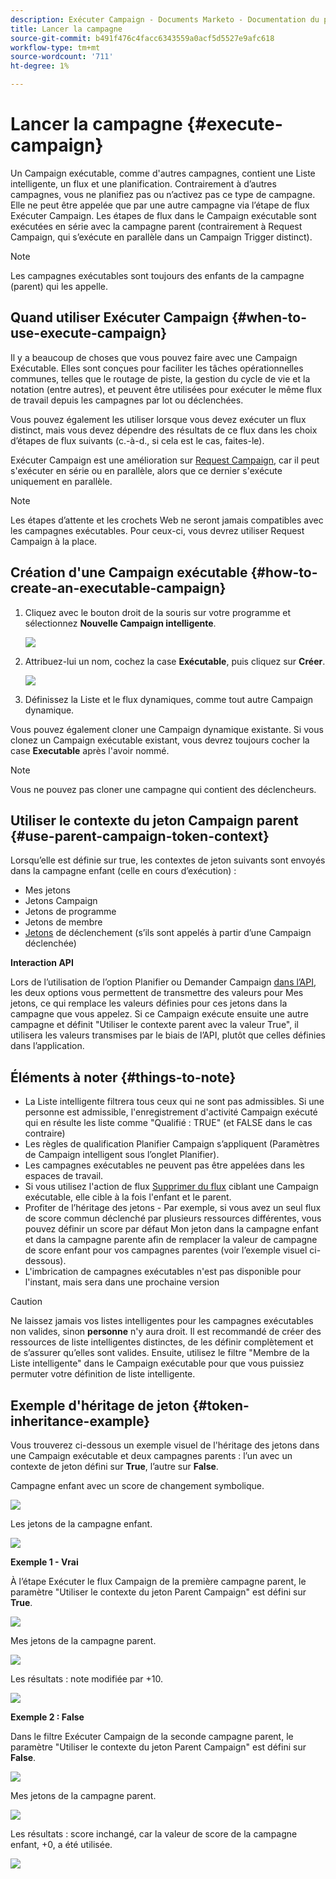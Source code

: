 ```yaml
---
description: Exécuter Campaign - Documents Marketo - Documentation du produit
title: Lancer la campagne
source-git-commit: b491f476c4facc6343559a0acf5d5527e9afc618
workflow-type: tm+mt
source-wordcount: '711'
ht-degree: 1%

---
```


# Lancer la campagne {#execute-campaign}

Un Campaign exécutable, comme d&#39;autres campagnes, contient une Liste intelligente, un flux et une planification. Contrairement à d’autres campagnes, vous ne planifiez pas ou n’activez pas ce type de campagne. Elle ne peut être appelée que par une autre campagne via l’étape de flux Exécuter Campaign. Les étapes de flux dans le Campaign exécutable sont exécutées en série avec la campagne parent (contrairement à Request Campaign, qui s’exécute en parallèle dans un Campaign Trigger distinct).

>[!NOTE]
>
>Les campagnes exécutables sont toujours des enfants de la campagne (parent) qui les appelle.

## Quand utiliser Exécuter Campaign {#when-to-use-execute-campaign}

Il y a beaucoup de choses que vous pouvez faire avec une Campaign Exécutable. Elles sont conçues pour faciliter les tâches opérationnelles communes, telles que le routage de piste, la gestion du cycle de vie et la notation (entre autres), et peuvent être utilisées pour exécuter le même flux de travail depuis les campagnes par lot ou déclenchées.

Vous pouvez également les utiliser lorsque vous devez exécuter un flux distinct, mais vous devez dépendre des résultats de ce flux dans les choix d’étapes de flux suivants (c.-à-d., si cela est le cas, faites-le).

Exécuter Campaign est une amélioration sur [Request Campaign](/help/marketo/product-docs/core-marketo-concepts/smart-campaigns/flow-actions/request-campaign.md), car il peut s&#39;exécuter en série ou en parallèle, alors que ce dernier s&#39;exécute uniquement en parallèle.

>[!NOTE]
>
>Les étapes d’attente et les crochets Web ne seront jamais compatibles avec les campagnes exécutables. Pour ceux-ci, vous devrez utiliser Request Campaign à la place.

## Création d&#39;une Campaign exécutable {#how-to-create-an-executable-campaign}

1. Cliquez avec le bouton droit de la souris sur votre programme et sélectionnez **Nouvelle Campaign intelligente**.

   ![](assets/execute-campaign-1.png)

1. Attribuez-lui un nom, cochez la case **Exécutable**, puis cliquez sur **Créer**.

   ![](assets/execute-campaign-2.png)

1. Définissez la Liste et le flux dynamiques, comme tout autre Campaign dynamique.

Vous pouvez également cloner une Campaign dynamique existante. Si vous clonez un Campaign exécutable existant, vous devrez toujours cocher la case **Executable** après l&#39;avoir nommé.

>[!NOTE]
>
>Vous ne pouvez pas cloner une campagne qui contient des déclencheurs.

## Utiliser le contexte du jeton Campaign parent {#use-parent-campaign-token-context}

Lorsqu’elle est définie sur true, les contextes de jeton suivants sont envoyés dans la campagne enfant (celle en cours d’exécution) :

* Mes jetons
* Jetons Campaign
* Jetons de programme
* Jetons de membre
* [Jetons](/help/marketo/product-docs/marketo-sales-insight/msi-for-salesforce/features/tabs-in-the-msi-panel/interesting-moments/trigger-tokens-for-interesting-moments.md)  de déclenchement (s’ils sont appelés à partir d’une Campaign déclenchée)

**Interaction API**

Lors de l’utilisation de l’option Planifier ou Demander Campaign [dans l’API](https://developers.marketo.com/rest-api/assets/smart-campaigns/#batch), les deux options vous permettent de transmettre des valeurs pour Mes jetons, ce qui remplace les valeurs définies pour ces jetons dans la campagne que vous appelez. Si ce Campaign exécute ensuite une autre campagne et définit &quot;Utiliser le contexte parent avec la valeur True&quot;, il utilisera les valeurs transmises par le biais de l’API, plutôt que celles définies dans l’application.

## Éléments à noter {#things-to-note}

* La Liste intelligente filtrera tous ceux qui ne sont pas admissibles. Si une personne est admissible, l&#39;enregistrement d&#39;activité Campaign exécuté qui en résulte les liste comme &quot;Qualifié : TRUE&quot; (et FALSE dans le cas contraire)
* Les règles de qualification Planifier Campaign s’appliquent (Paramètres de Campaign intelligent sous l’onglet Planifier).
* Les campagnes exécutables ne peuvent pas être appelées dans les espaces de travail.
* Si vous utilisez l&#39;action de flux [Supprimer du flux](/help/marketo/product-docs/core-marketo-concepts/smart-campaigns/flow-actions/remove-from-flow.md) ciblant une Campaign exécutable, elle cible à la fois l&#39;enfant et le parent.
* Profiter de l’héritage des jetons - Par exemple, si vous avez un seul flux de score commun déclenché par plusieurs ressources différentes, vous pouvez définir un score par défaut Mon jeton dans la campagne enfant et dans la campagne parente afin de remplacer la valeur de campagne de score enfant pour vos campagnes parentes (voir l’exemple visuel ci-dessous).
* L&#39;imbrication de campagnes exécutables n&#39;est pas disponible pour l&#39;instant, mais sera dans une prochaine version

>[!CAUTION]
>
>Ne laissez jamais vos listes intelligentes pour les campagnes exécutables non valides, sinon **personne** n&#39;y aura droit. Il est recommandé de créer des ressources de liste intelligentes distinctes, de les définir complètement et de s’assurer qu’elles sont valides. Ensuite, utilisez le filtre &quot;Membre de la Liste intelligente&quot; dans le Campaign exécutable pour que vous puissiez permuter votre définition de liste intelligente.

## Exemple d&#39;héritage de jeton {#token-inheritance-example}

Vous trouverez ci-dessous un exemple visuel de l&#39;héritage des jetons dans une Campaign exécutable et deux campagnes parents : l’un avec un contexte de jeton défini sur **True**, l’autre sur **False**.

Campagne enfant avec un score de changement symbolique.

![](assets/execute-campaign-3.png)

Les jetons de la campagne enfant.

![](assets/execute-campaign-4.png)

**Exemple 1 - Vrai**

À l’étape Exécuter le flux Campaign de la première campagne parent, le paramètre &quot;Utiliser le contexte du jeton Parent Campaign&quot; est défini sur **True**.

![](assets/execute-campaign-5.png)

Mes jetons de la campagne parent.

![](assets/execute-campaign-6.png)

Les résultats : note modifiée par +10.

![](assets/execute-campaign-7.png)

**Exemple 2 : False**

Dans le filtre Exécuter Campaign de la seconde campagne parent, le paramètre &quot;Utiliser le contexte du jeton Parent Campaign&quot; est défini sur **False**.

![](assets/execute-campaign-8.png)

Mes jetons de la campagne parent.

![](assets/execute-campaign-9.png)

Les résultats : score inchangé, car la valeur de score de la campagne enfant, +0, a été utilisée.

![](assets/execute-campaign-10.png)
